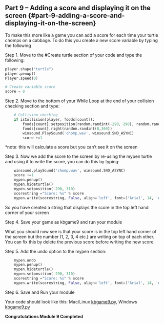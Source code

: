 ## Part 9 – Adding a score and displaying it on the screen {#part-9-adding-a-score-and-displaying-it-on-the-screen}

To make this more like a game you can add a score for each time your turtle chomps on a cabbage. To do this you create a new score variable by typing the following

Step 1.  Move to the #Create turtle section of your code and type the following:
```python
player.shape("turtle")
player.penup()
Player.speed(0)

# Create variable score
score = 0
```

Step 2.  Move to the bottom of your While Loop at the end of your collision checking section and type:
```python
    # Collision checking
    if isCollision(player, foods[count]):
        foods[count].setposition(random.randint(-290, 290), random.randint(-290, 290))
        foods[count].right(random.randint(0,360))
        winsound.PlaySound('chomp.wav', winsound.SND_ASYNC)
        score +=1
```
*note: this will calculate a score but you can’t see it on the screen

Step 3.  Now we add the score to the screen by re-using the mypen turtle and using it to write the score, you can do this by typing:
```python
    winsound.playSound('chomp.wav', winsound.SND_ASYNC)
    score +=1
    mypen.penup()
    mypen.hideturtle()
    mypen.setposition(-290, 310)
    scorestring ="Score: %s" % score
    mypen.write(scorestring, False, align='left', font=('Arial', 14, 'normal'))
```
So you have created a string that displays the score in the top left hand corner of your screen

Step 4.  Save your game as kbgame9 and run your module

What you should now see is that your score is in the top left hand corner of the screen but the number (1, 2, 3, 4 etc.) are writing on top of each other. You can fix this by delete the previous score before writing the new score.

Step 5.  Add the undo option to the mypen section:
```python
    mypen.undo
    mypen.penup()
    mypen.hideturtle()
    mypen.setposition(-290, 310)
    scorestring ="Score: %s" % score
    mypen.write(scorestring, False, align='left', font=('Arial', 14, 'normal'))
```

Step 6.  Save and Run your module

Your code should look like this: Mac/Linux [kbgame9.py](/src/kbgame9.py), Windows [kbgame9.py](/src/kbgame9_win.py)

**Congratulations Module 9 Completed**